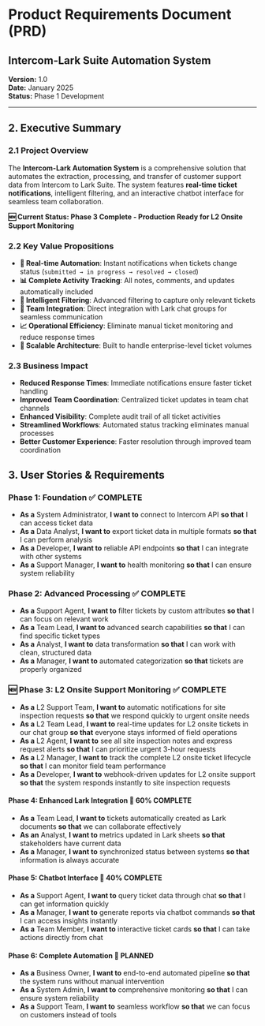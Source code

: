 # Product Requirements Document (PRD)
## Intercom-Lark Suite Automation System

**Version:** 1.0  
**Date:** January 2025  
**Status:** Phase 1 Development  

---

## 2. Executive Summary

### 2.1 Project Overview
The **Intercom-Lark Automation System** is a comprehensive solution that automates the extraction, processing, and transfer of customer support data from Intercom to Lark Suite. The system features **real-time ticket notifications**, intelligent filtering, and an interactive chatbot interface for seamless team collaboration.

**🆕 Current Status: Phase 3 Complete - Production Ready for L2 Onsite Support Monitoring**

### 2.2 Key Value Propositions
- **🚀 Real-time Automation**: Instant notifications when tickets change status (`submitted → in progress → resolved → closed`)
- **📊 Complete Activity Tracking**: All notes, comments, and updates automatically included
- **🎯 Intelligent Filtering**: Advanced filtering to capture only relevant tickets
- **💬 Team Integration**: Direct integration with Lark chat groups for seamless communication
- **📈 Operational Efficiency**: Eliminate manual ticket monitoring and reduce response times
- **🔄 Scalable Architecture**: Built to handle enterprise-level ticket volumes

### 2.3 Business Impact
- **Reduced Response Times**: Immediate notifications ensure faster ticket handling
- **Improved Team Coordination**: Centralized ticket updates in team chat channels
- **Enhanced Visibility**: Complete audit trail of all ticket activities
- **Streamlined Workflows**: Automated status tracking eliminates manual processes
- **Better Customer Experience**: Faster resolution through improved team coordination

## 3. User Stories & Requirements

### Phase 1: Foundation ✅ **COMPLETE**
- **As a** System Administrator, **I want to** connect to Intercom API **so that** I can access ticket data
- **As a** Data Analyst, **I want to** export ticket data in multiple formats **so that** I can perform analysis
- **As a** Developer, **I want to** reliable API endpoints **so that** I can integrate with other systems
- **As a** Support Manager, **I want to** health monitoring **so that** I can ensure system reliability

### Phase 2: Advanced Processing ✅ **COMPLETE**
- **As a** Support Agent, **I want to** filter tickets by custom attributes **so that** I can focus on relevant work
- **As a** Team Lead, **I want to** advanced search capabilities **so that** I can find specific ticket types
- **As a** Analyst, **I want to** data transformation **so that** I can work with clean, structured data
- **As a** Manager, **I want to** automated categorization **so that** tickets are properly organized

### **🆕 Phase 3: L2 Onsite Support Monitoring** ✅ **COMPLETE**
- **As a** L2 Support Team, **I want to** automatic notifications for site inspection requests **so that** we respond quickly to urgent onsite needs
- **As a** L2 Team Lead, **I want to** real-time updates for L2 onsite tickets in our chat group **so that** everyone stays informed of field operations
- **As a** L2 Agent, **I want to** see all site inspection notes and express request alerts **so that** I can prioritize urgent 3-hour requests
- **As a** L2 Manager, **I want to** track the complete L2 onsite ticket lifecycle **so that** I can monitor field team performance
- **As a** Developer, **I want to** webhook-driven updates for L2 onsite support **so that** the system responds instantly to site inspection requests

#### Phase 4: Enhanced Lark Integration 🔄 **60% COMPLETE**
- **As a** Team Lead, **I want to** tickets automatically created as Lark documents **so that** we can collaborate effectively
- **As an** Analyst, **I want to** metrics updated in Lark sheets **so that** stakeholders have current data
- **As a** Manager, **I want to** synchronized status between systems **so that** information is always accurate

#### Phase 5: Chatbot Interface 🔄 **40% COMPLETE**
- **As a** Support Agent, **I want to** query ticket data through chat **so that** I can get information quickly
- **As a** Manager, **I want to** generate reports via chatbot commands **so that** I can access insights instantly
- **As a** Team Member, **I want to** interactive ticket cards **so that** I can take actions directly from chat

#### Phase 6: Complete Automation 📅 **PLANNED**
- **As a** Business Owner, **I want to** end-to-end automated pipeline **so that** the system runs without manual intervention
- **As a** System Admin, **I want to** comprehensive monitoring **so that** I can ensure system reliability
- **As a** Support Team, **I want to** seamless workflow **so that** we can focus on customers instead of tools 